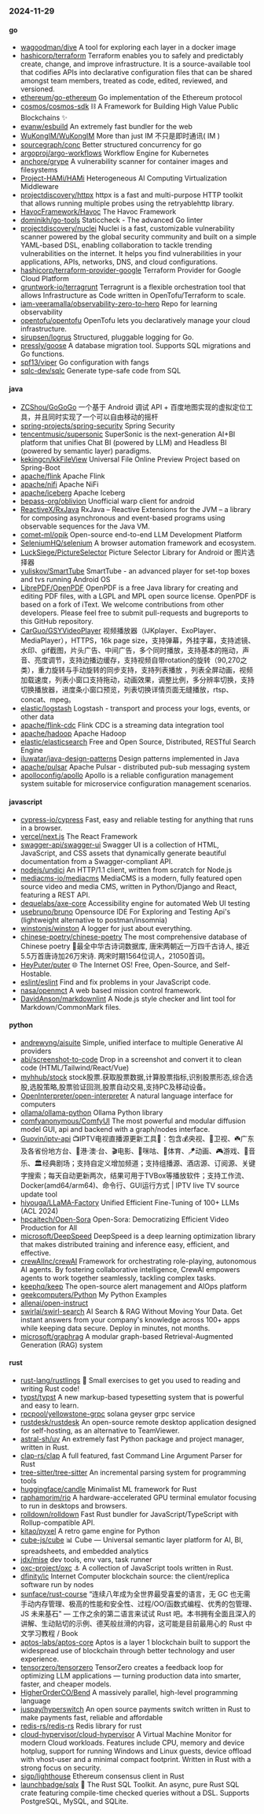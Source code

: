 ### 2024-11-29

#### go
* [wagoodman/dive](https://github.com/wagoodman/dive) A tool for exploring each layer in a docker image
* [hashicorp/terraform](https://github.com/hashicorp/terraform) Terraform enables you to safely and predictably create, change, and improve infrastructure. It is a source-available tool that codifies APIs into declarative configuration files that can be shared amongst team members, treated as code, edited, reviewed, and versioned.
* [ethereum/go-ethereum](https://github.com/ethereum/go-ethereum) Go implementation of the Ethereum protocol
* [cosmos/cosmos-sdk](https://github.com/cosmos/cosmos-sdk) ⛓️ A Framework for Building High Value Public Blockchains ✨
* [evanw/esbuild](https://github.com/evanw/esbuild) An extremely fast bundler for the web
* [WuKongIM/WuKongIM](https://github.com/WuKongIM/WuKongIM) More than just IM 不只是即时通讯( IM )
* [sourcegraph/conc](https://github.com/sourcegraph/conc) Better structured concurrency for go
* [argoproj/argo-workflows](https://github.com/argoproj/argo-workflows) Workflow Engine for Kubernetes
* [anchore/grype](https://github.com/anchore/grype) A vulnerability scanner for container images and filesystems
* [Project-HAMi/HAMi](https://github.com/Project-HAMi/HAMi) Heterogeneous AI Computing Virtualization Middleware
* [projectdiscovery/httpx](https://github.com/projectdiscovery/httpx) httpx is a fast and multi-purpose HTTP toolkit that allows running multiple probes using the retryablehttp library.
* [HavocFramework/Havoc](https://github.com/HavocFramework/Havoc) The Havoc Framework
* [dominikh/go-tools](https://github.com/dominikh/go-tools) Staticcheck - The advanced Go linter
* [projectdiscovery/nuclei](https://github.com/projectdiscovery/nuclei) Nuclei is a fast, customizable vulnerability scanner powered by the global security community and built on a simple YAML-based DSL, enabling collaboration to tackle trending vulnerabilities on the internet. It helps you find vulnerabilities in your applications, APIs, networks, DNS, and cloud configurations.
* [hashicorp/terraform-provider-google](https://github.com/hashicorp/terraform-provider-google) Terraform Provider for Google Cloud Platform
* [gruntwork-io/terragrunt](https://github.com/gruntwork-io/terragrunt) Terragrunt is a flexible orchestration tool that allows Infrastructure as Code written in OpenTofu/Terraform to scale.
* [iam-veeramalla/observability-zero-to-hero](https://github.com/iam-veeramalla/observability-zero-to-hero) Repo for learning observability
* [opentofu/opentofu](https://github.com/opentofu/opentofu) OpenTofu lets you declaratively manage your cloud infrastructure.
* [sirupsen/logrus](https://github.com/sirupsen/logrus) Structured, pluggable logging for Go.
* [pressly/goose](https://github.com/pressly/goose) A database migration tool. Supports SQL migrations and Go functions.
* [spf13/viper](https://github.com/spf13/viper) Go configuration with fangs
* [sqlc-dev/sqlc](https://github.com/sqlc-dev/sqlc) Generate type-safe code from SQL

#### java
* [ZCShou/GoGoGo](https://github.com/ZCShou/GoGoGo) 一个基于 Android 调试 API + 百度地图实现的虚拟定位工具，并且同时实现了一个可以自由移动的摇杆
* [spring-projects/spring-security](https://github.com/spring-projects/spring-security) Spring Security
* [tencentmusic/supersonic](https://github.com/tencentmusic/supersonic) SuperSonic is the next-generation AI+BI platform that unifies Chat BI (powered by LLM) and Headless BI (powered by semantic layer) paradigms.
* [kekingcn/kkFileView](https://github.com/kekingcn/kkFileView) Universal File Online Preview Project based on Spring-Boot
* [apache/flink](https://github.com/apache/flink) Apache Flink
* [apache/nifi](https://github.com/apache/nifi) Apache NiFi
* [apache/iceberg](https://github.com/apache/iceberg) Apache Iceberg
* [bepass-org/oblivion](https://github.com/bepass-org/oblivion) Unofficial warp client for android
* [ReactiveX/RxJava](https://github.com/ReactiveX/RxJava) RxJava – Reactive Extensions for the JVM – a library for composing asynchronous and event-based programs using observable sequences for the Java VM.
* [comet-ml/opik](https://github.com/comet-ml/opik) Open-source end-to-end LLM Development Platform
* [SeleniumHQ/selenium](https://github.com/SeleniumHQ/selenium) A browser automation framework and ecosystem.
* [LuckSiege/PictureSelector](https://github.com/LuckSiege/PictureSelector) Picture Selector Library for Android or 图片选择器
* [yuliskov/SmartTube](https://github.com/yuliskov/SmartTube) SmartTube - an advanced player for set-top boxes and tvs running Android OS
* [LibrePDF/OpenPDF](https://github.com/LibrePDF/OpenPDF) OpenPDF is a free Java library for creating and editing PDF files, with a LGPL and MPL open source license. OpenPDF is based on a fork of iText. We welcome contributions from other developers. Please feel free to submit pull-requests and bugreports to this GitHub repository.
* [CarGuo/GSYVideoPlayer](https://github.com/CarGuo/GSYVideoPlayer) 视频播放器（IJKplayer、ExoPlayer、MediaPlayer），HTTPS，16k page size，支持弹幕，外挂字幕，支持滤镜、水印、gif截图，片头广告、中间广告，多个同时播放，支持基本的拖动，声音、亮度调节，支持边播边缓存，支持视频自带rotation的旋转（90,270之类），重力旋转与手动旋转的同步支持，支持列表播放 ，列表全屏动画，视频加载速度，列表小窗口支持拖动，动画效果，调整比例，多分辨率切换，支持切换播放器，进度条小窗口预览，列表切换详情页面无缝播放，rtsp、concat、mpeg。
* [elastic/logstash](https://github.com/elastic/logstash) Logstash - transport and process your logs, events, or other data
* [apache/flink-cdc](https://github.com/apache/flink-cdc) Flink CDC is a streaming data integration tool
* [apache/hadoop](https://github.com/apache/hadoop) Apache Hadoop
* [elastic/elasticsearch](https://github.com/elastic/elasticsearch) Free and Open Source, Distributed, RESTful Search Engine
* [iluwatar/java-design-patterns](https://github.com/iluwatar/java-design-patterns) Design patterns implemented in Java
* [apache/pulsar](https://github.com/apache/pulsar) Apache Pulsar - distributed pub-sub messaging system
* [apolloconfig/apollo](https://github.com/apolloconfig/apollo) Apollo is a reliable configuration management system suitable for microservice configuration management scenarios.

#### javascript
* [cypress-io/cypress](https://github.com/cypress-io/cypress) Fast, easy and reliable testing for anything that runs in a browser.
* [vercel/next.js](https://github.com/vercel/next.js) The React Framework
* [swagger-api/swagger-ui](https://github.com/swagger-api/swagger-ui) Swagger UI is a collection of HTML, JavaScript, and CSS assets that dynamically generate beautiful documentation from a Swagger-compliant API.
* [nodejs/undici](https://github.com/nodejs/undici) An HTTP/1.1 client, written from scratch for Node.js
* [mediacms-io/mediacms](https://github.com/mediacms-io/mediacms) MediaCMS is a modern, fully featured open source video and media CMS, written in Python/Django and React, featuring a REST API.
* [dequelabs/axe-core](https://github.com/dequelabs/axe-core) Accessibility engine for automated Web UI testing
* [usebruno/bruno](https://github.com/usebruno/bruno) Opensource IDE For Exploring and Testing Api's (lightweight alternative to postman/insomnia)
* [winstonjs/winston](https://github.com/winstonjs/winston) A logger for just about everything.
* [chinese-poetry/chinese-poetry](https://github.com/chinese-poetry/chinese-poetry) The most comprehensive database of Chinese poetry 🧶最全中华古诗词数据库, 唐宋两朝近一万四千古诗人, 接近5.5万首唐诗加26万宋诗. 两宋时期1564位词人，21050首词。
* [HeyPuter/puter](https://github.com/HeyPuter/puter) 🌐 The Internet OS! Free, Open-Source, and Self-Hostable.
* [eslint/eslint](https://github.com/eslint/eslint) Find and fix problems in your JavaScript code.
* [nasa/openmct](https://github.com/nasa/openmct) A web based mission control framework.
* [DavidAnson/markdownlint](https://github.com/DavidAnson/markdownlint) A Node.js style checker and lint tool for Markdown/CommonMark files.

#### python
* [andrewyng/aisuite](https://github.com/andrewyng/aisuite) Simple, unified interface to multiple Generative AI providers
* [abi/screenshot-to-code](https://github.com/abi/screenshot-to-code) Drop in a screenshot and convert it to clean code (HTML/Tailwind/React/Vue)
* [myhhub/stock](https://github.com/myhhub/stock) stock股票.获取股票数据,计算股票指标,识别股票形态,综合选股,选股策略,股票验证回测,股票自动交易,支持PC及移动设备。
* [OpenInterpreter/open-interpreter](https://github.com/OpenInterpreter/open-interpreter) A natural language interface for computers
* [ollama/ollama-python](https://github.com/ollama/ollama-python) Ollama Python library
* [comfyanonymous/ComfyUI](https://github.com/comfyanonymous/ComfyUI) The most powerful and modular diffusion model GUI, api and backend with a graph/nodes interface.
* [Guovin/iptv-api](https://github.com/Guovin/iptv-api) 📺IPTV电视直播源更新工具🚀：包含💰央视、📡卫视、☘️广东及各省份地方台、🌊港·澳·台、🎬电影、🎥咪咕、🏀体育、🪁动画、🎮游戏、🎵音乐、🏛经典剧场；支持自定义增加频道；支持组播源、酒店源、订阅源、关键字搜索；每天自动更新两次，结果可用于TVBox等播放软件；支持工作流、Docker(amd64/arm64)、命令行、GUI运行方式 | IPTV live TV source update tool
* [hiyouga/LLaMA-Factory](https://github.com/hiyouga/LLaMA-Factory) Unified Efficient Fine-Tuning of 100+ LLMs (ACL 2024)
* [hpcaitech/Open-Sora](https://github.com/hpcaitech/Open-Sora) Open-Sora: Democratizing Efficient Video Production for All
* [microsoft/DeepSpeed](https://github.com/microsoft/DeepSpeed) DeepSpeed is a deep learning optimization library that makes distributed training and inference easy, efficient, and effective.
* [crewAIInc/crewAI](https://github.com/crewAIInc/crewAI) Framework for orchestrating role-playing, autonomous AI agents. By fostering collaborative intelligence, CrewAI empowers agents to work together seamlessly, tackling complex tasks.
* [keephq/keep](https://github.com/keephq/keep) The open-source alert management and AIOps platform
* [geekcomputers/Python](https://github.com/geekcomputers/Python) My Python Examples
* [allenai/open-instruct](https://github.com/allenai/open-instruct)
* [swirlai/swirl-search](https://github.com/swirlai/swirl-search) AI Search & RAG Without Moving Your Data. Get instant answers from your company's knowledge across 100+ apps while keeping data secure. Deploy in minutes, not months.
* [microsoft/graphrag](https://github.com/microsoft/graphrag) A modular graph-based Retrieval-Augmented Generation (RAG) system

#### rust
* [rust-lang/rustlings](https://github.com/rust-lang/rustlings) 🦀 Small exercises to get you used to reading and writing Rust code!
* [typst/typst](https://github.com/typst/typst) A new markup-based typesetting system that is powerful and easy to learn.
* [rpcpool/yellowstone-grpc](https://github.com/rpcpool/yellowstone-grpc) solana geyser grpc service
* [rustdesk/rustdesk](https://github.com/rustdesk/rustdesk) An open-source remote desktop application designed for self-hosting, as an alternative to TeamViewer.
* [astral-sh/uv](https://github.com/astral-sh/uv) An extremely fast Python package and project manager, written in Rust.
* [clap-rs/clap](https://github.com/clap-rs/clap) A full featured, fast Command Line Argument Parser for Rust
* [tree-sitter/tree-sitter](https://github.com/tree-sitter/tree-sitter) An incremental parsing system for programming tools
* [huggingface/candle](https://github.com/huggingface/candle) Minimalist ML framework for Rust
* [raphamorim/rio](https://github.com/raphamorim/rio) A hardware-accelerated GPU terminal emulator focusing to run in desktops and browsers.
* [rolldown/rolldown](https://github.com/rolldown/rolldown) Fast Rust bundler for JavaScript/TypeScript with Rollup-compatible API.
* [kitao/pyxel](https://github.com/kitao/pyxel) A retro game engine for Python
* [cube-js/cube](https://github.com/cube-js/cube) 📊 Cube — Universal semantic layer platform for AI, BI, spreadsheets, and embedded analytics
* [jdx/mise](https://github.com/jdx/mise) dev tools, env vars, task runner
* [oxc-project/oxc](https://github.com/oxc-project/oxc) ⚓ A collection of JavaScript tools written in Rust.
* [dfinity/ic](https://github.com/dfinity/ic) Internet Computer blockchain source: the client/replica software run by nodes
* [sunface/rust-course](https://github.com/sunface/rust-course) “连续八年成为全世界最受喜爱的语言，无 GC 也无需手动内存管理、极高的性能和安全性、过程/OO/函数式编程、优秀的包管理、JS 未来基石" — 工作之余的第二语言来试试 Rust 吧。本书拥有全面且深入的讲解、生动贴切的示例、德芙般丝滑的内容，这可能是目前最用心的 Rust 中文学习教程 / Book
* [aptos-labs/aptos-core](https://github.com/aptos-labs/aptos-core) Aptos is a layer 1 blockchain built to support the widespread use of blockchain through better technology and user experience.
* [tensorzero/tensorzero](https://github.com/tensorzero/tensorzero) TensorZero creates a feedback loop for optimizing LLM applications — turning production data into smarter, faster, and cheaper models.
* [HigherOrderCO/Bend](https://github.com/HigherOrderCO/Bend) A massively parallel, high-level programming language
* [juspay/hyperswitch](https://github.com/juspay/hyperswitch) An open source payments switch written in Rust to make payments fast, reliable and affordable
* [redis-rs/redis-rs](https://github.com/redis-rs/redis-rs) Redis library for rust
* [cloud-hypervisor/cloud-hypervisor](https://github.com/cloud-hypervisor/cloud-hypervisor) A Virtual Machine Monitor for modern Cloud workloads. Features include CPU, memory and device hotplug, support for running Windows and Linux guests, device offload with vhost-user and a minimal compact footprint. Written in Rust with a strong focus on security.
* [sigp/lighthouse](https://github.com/sigp/lighthouse) Ethereum consensus client in Rust
* [launchbadge/sqlx](https://github.com/launchbadge/sqlx) 🧰 The Rust SQL Toolkit. An async, pure Rust SQL crate featuring compile-time checked queries without a DSL. Supports PostgreSQL, MySQL, and SQLite.
